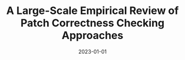---
title: "A Large-Scale Empirical Review of Patch Correctness Checking Approaches"
collection: publications
permalink: /publication/2023-01-01-A-Large-Scale-Empirical-Review-of-Patch-Correctness-Checking-Approaches
date: 2023-01-01
venue: 'In the proceedings of Proceedings of the 31st ACM Joint European Software Engineering Conference and Symposium on the Foundations of Software Engineering'
citation: ' Jun Yang,  Yuehan Wang,  Yiling Lou,  Ming Wen,  Lingming Zhang, &quot;A Large-Scale Empirical Review of Patch Correctness Checking Approaches.&quot; In the proceedings of Proceedings of the 31st ACM Joint European Software Engineering Conference and Symposium on the Foundations of Software Engineering, 2023.'
---